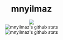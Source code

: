 <div align="center">
<h1>mnyilmaz</h1>
  
![](https://github.com/Calalari/Calalari/blob/main/butterfly.gif)
<br/>
![mnyilmaz's github stats](https://github-readme-stats.vercel.app/api?username=mnyilmaz&show_icons=true&title_color=F0F0F0&icon_color=3C486B&text_color=F0F0F0&bg_color=00000000&border_color=373737&show_icons=true&layout=compact") 
<br/>
![mnyilmaz's github stats](https://github-readme-stats.vercel.app/api/top-langs/?username=mnyilmaz&title_color=e45800&icon_color=e45800&text_color=918E8E&bg_color=00000000&border_color=373737&layout=compact)

</div> 
